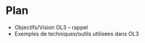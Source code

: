 <!SLIDE>

# Plan

<ul>
<li>Objectifs/Vision OL3 – rappel</li>
<li>Exemples de techniques/outils utilisées dans OL3</li>
</ul>
